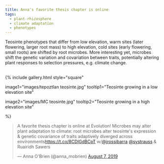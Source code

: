 ```yaml
---
title: Anna's favorite thesis chapter is online
tags:
  - plant-rhizosphere
  - climate adaptation
  - phenotypes
---
```


<!-- # Heading 1 -->

Teosinte phenotypes that differ from low elevation, warm sites (later flowering, larger root mass) to high elevation, cold sites (early flowering, small roots) are shifted by root microbes. 
More interesting yet, microbes shift the genetic variation and covariation between traits, potentially altering plant responses to selection pressures, e.g. climate change.

<br>
{%
  include gallery.html
  style="square"

  image1="images/tepoztlan teosinte.jpg"
  tooltip1="Teosinte growing in a low elevation site"

  image2="images/MC teosinte.jpg"
  tooltip2="Teosinte growing in a high elevation site"

%}

<blockquote class="twitter-tweet"><p lang="en" dir="ltr">A favorite thesis chapter is online at Evolution! Microbes may alter plant adaptation to climate: root microbes alter teosinte&#39;s expression &amp; genetic covariance of traits adaptively diverged across environments<a href="https://t.co/8CDIGdBCpT">https://t.co/8CDIGdBCpT</a> w/<a href="https://twitter.com/jrossibarra?ref_src=twsrc%5Etfw">@jrossibarra</a> <a href="https://twitter.com/systrauss?ref_src=twsrc%5Etfw">@systrauss</a> &amp; Ruairidh Sawers</p>&mdash; Anna O&#39;Brien (@anna_mobrien) <a href="https://twitter.com/anna_mobrien/status/1159196955224018946?ref_src=twsrc%5Etfw">August 7, 2019</a></blockquote> <script async src="https://platform.twitter.com/widgets.js" charset="utf-8"></script> 
